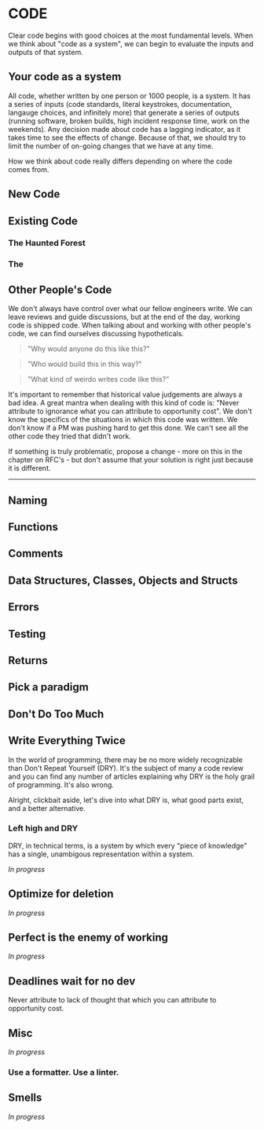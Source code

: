 # CODE

Clear code begins with good choices at the most fundamental levels. When we think about "code as a system", we can begin to evaluate the inputs and outputs of that system.

## Your code as a system

All code, whether written by one person or 1000 people, is a system. It has a series of inputs (code standards, literal keystrokes, documentation, langauge choices, and infinitely more) that generate a series of outputs (running software, broken builds, high incident response time, work on the weekends). Any decision made about code has a lagging indicator, as it takes time to see the effects of change. Because of that, we should try to limit the number of on-going changes that we have at any time.

How we think about code really differs depending on where the code comes from.

## New Code

## Existing Code

### The Haunted Forest

### The 

## Other People's Code

We don't always have control over what our fellow engineers write. We can leave reviews and guide discussions, but at the end of the day, working code is shipped code. When talking about and working with other people's code, we can find ourselves discussing hypotheticals. 

> "Why would anyone do this like this?"

> "Who would build this in this way?"

> "What kind of weirdo writes code like this?"

It's important to remember that historical value judgements are always a bad idea. A great mantra when dealing with this kind of code is: "Never attribute to ignorance what you can attribute to opportunity cost". We don't know the specifics of the situations in which this code was written. We don't know if a PM was pushing hard to get this done. We can't see all the other code they tried that didn't work.

If something is truly problematic, propose a change - more on this in the chapter on RFC's - but don't assume that your solution is right just because it is different.

---

## Naming

## Functions

## Comments

## Data Structures, Classes, Objects and Structs

## Errors

## Testing

## Returns

## Pick a paradigm

## Don't Do Too Much

## Write Everything Twice

In the world of programming, there may be no more widely recognizable than Don't Repeat Yourself (DRY). It's the subject of many a code review and you can find any number of articles explaining why DRY is the holy grail of programming. It's also wrong.

Alright, clickbait aside, let's dive into what DRY is, what good parts exist, and a better alternative.

### Left high and DRY

DRY, in technical terms, is a system by which every "piece of knowledge" has a single, unambigous representation within a system.


_In progress_

## Optimize for deletion

_In progress_

## Perfect is the enemy of working

_In progress_

## Deadlines wait for no dev

Never attribute to lack of thought that which you can attribute to opportunity cost.

## Misc

_In progress_

### Use a formatter. Use a linter.

## Smells

_In progress_
